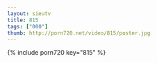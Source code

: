 ```yaml
--- 
layout: sieutv
title: 815
tags: ["000"]
thumb: http://porn720.net/video/815/poster.jpg
---
```

{% include porn720 key="815" %} 
